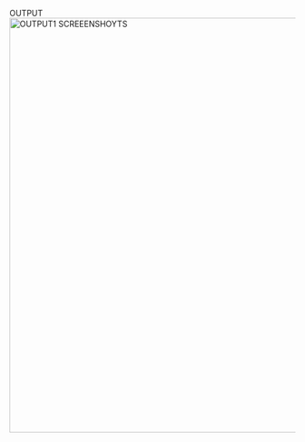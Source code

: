 OUTPUT
<img width="731" alt="OUTPUT1 SCREEENSHOYTS" src="https://github.com/KOWSALYAPARAMASIVAM/automtic-advisor/assets/145332704/115b26e8-8740-4208-8920-cf0ad13ebc8d">
